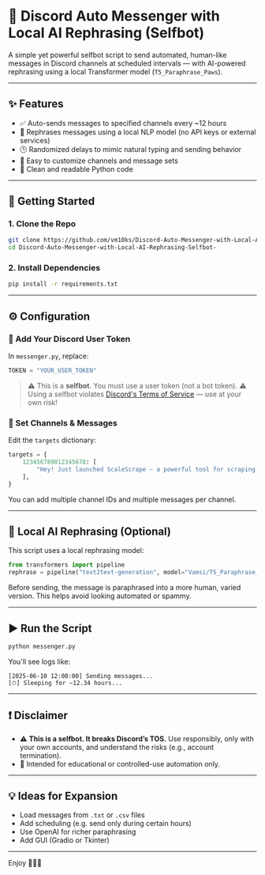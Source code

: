 
# 🤖 Discord Auto Messenger with Local AI Rephrasing (Selfbot)

A simple yet powerful selfbot script to send automated, human-like messages in Discord channels at scheduled intervals — with AI-powered rephrasing using a local Transformer model (`T5_Paraphrase_Paws`).

---

## ✨ Features

- ✅ Auto-sends messages to specified channels every ~12 hours
- 🧠 Rephrases messages using a local NLP model (no API keys or external services)
- 🕒 Randomized delays to mimic natural typing and sending behavior
- 🔄 Easy to customize channels and message sets
- 🧼 Clean and readable Python code

---

## 🚀 Getting Started

### 1. Clone the Repo
```bash
git clone https://github.com/vm10ks/Discord-Auto-Messenger-with-Local-AI-Rephrasing-Selfbot-
cd Discord-Auto-Messenger-with-Local-AI-Rephrasing-Selfbot-
````

### 2. Install Dependencies

```bash
pip install -r requirements.txt
```

---

## ⚙️ Configuration

### 🔐 Add Your Discord User Token

In `messenger.py`, replace:

```python
TOKEN = "YOUR_USER_TOKEN"
```

> ⚠️ This is a **selfbot**. You must use a user token (not a bot token).
> ⚠️ Using a selfbot violates [Discord's Terms of Service](https://discord.com/terms) — use at your own risk!

### 📨 Set Channels & Messages

Edit the `targets` dictionary:

```python
targets = {
    123456789012345678: [
        "Hey! Just launched ScaleScrape — a powerful tool for scraping at scale. Who should I talk to about it?"
    ],
}
```

You can add multiple channel IDs and multiple messages per channel.

---

## 🧠 Local AI Rephrasing (Optional)

This script uses a local rephrasing model:

```python
from transformers import pipeline
rephrase = pipeline("text2text-generation", model="Vamsi/T5_Paraphrase_Paws")
```

Before sending, the message is paraphrased into a more human, varied version.
This helps avoid looking automated or spammy.

---

## ▶️ Run the Script

```bash
python messenger.py
```

You'll see logs like:

```
[2025-06-10 12:00:00] Sending messages...
[⏱] Sleeping for ~12.34 hours...
```

---

## ❗ Disclaimer

* ⚠️ **This is a selfbot. It breaks Discord’s TOS.**
  Use responsibly, only with your own accounts, and understand the risks (e.g., account termination).
* 🧪 Intended for educational or controlled-use automation only.

---

## 💡 Ideas for Expansion

* Load messages from `.txt` or `.csv` files
* Add scheduling (e.g. send only during certain hours)
* Use OpenAI for richer paraphrasing
* Add GUI (Gradio or Tkinter)

---

Enjoy 👨‍💻🚀

